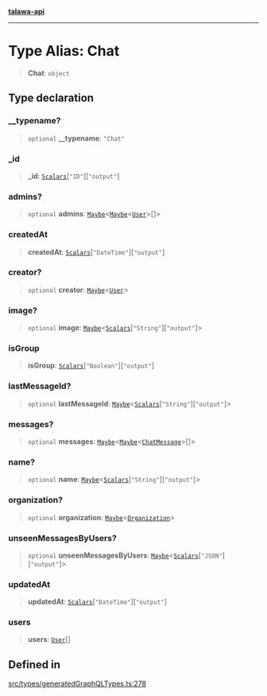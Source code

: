 [**talawa-api**](../../../README.md)

***

# Type Alias: Chat

> **Chat**: `object`

## Type declaration

### \_\_typename?

> `optional` **\_\_typename**: `"Chat"`

### \_id

> **\_id**: [`Scalars`](Scalars.md)\[`"ID"`\]\[`"output"`\]

### admins?

> `optional` **admins**: [`Maybe`](Maybe.md)\<[`Maybe`](Maybe.md)\<[`User`](User.md)\>[]\>

### createdAt

> **createdAt**: [`Scalars`](Scalars.md)\[`"DateTime"`\]\[`"output"`\]

### creator?

> `optional` **creator**: [`Maybe`](Maybe.md)\<[`User`](User.md)\>

### image?

> `optional` **image**: [`Maybe`](Maybe.md)\<[`Scalars`](Scalars.md)\[`"String"`\]\[`"output"`\]\>

### isGroup

> **isGroup**: [`Scalars`](Scalars.md)\[`"Boolean"`\]\[`"output"`\]

### lastMessageId?

> `optional` **lastMessageId**: [`Maybe`](Maybe.md)\<[`Scalars`](Scalars.md)\[`"String"`\]\[`"output"`\]\>

### messages?

> `optional` **messages**: [`Maybe`](Maybe.md)\<[`Maybe`](Maybe.md)\<[`ChatMessage`](ChatMessage.md)\>[]\>

### name?

> `optional` **name**: [`Maybe`](Maybe.md)\<[`Scalars`](Scalars.md)\[`"String"`\]\[`"output"`\]\>

### organization?

> `optional` **organization**: [`Maybe`](Maybe.md)\<[`Organization`](Organization.md)\>

### unseenMessagesByUsers?

> `optional` **unseenMessagesByUsers**: [`Maybe`](Maybe.md)\<[`Scalars`](Scalars.md)\[`"JSON"`\]\[`"output"`\]\>

### updatedAt

> **updatedAt**: [`Scalars`](Scalars.md)\[`"DateTime"`\]\[`"output"`\]

### users

> **users**: [`User`](User.md)[]

## Defined in

[src/types/generatedGraphQLTypes.ts:278](https://github.com/Suyash878/talawa-api/blob/095e6964ce2a06c1c30d1acf81b6162203f1db91/src/types/generatedGraphQLTypes.ts#L278)
